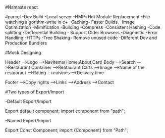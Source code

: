 #Namaste react

#parcel
-Dev Build
-Local server
-HMP=Hot Module Replacement
-File watching algorithm-write in c+
-Caching- Faster Builds.
-Image Optimization
-Mimification
-Building
-Compress
-Consistent Hashing
-Code splitting
-Defferential Building - Support Older Browsers
-Diagnostic
-Error Handling
-HTTPs
-Tree Shaking- Remove unused code
-Different Dev and Production Bundlers

#Mock Designing

Header
      -->Logo
      -->NavItems(Home,About,Cart)
Body
      -->Search
      -->Restaurant Container
                            -->Reataurant Carts
                                                -->Image
                                                -->Name of the restaurant
                                                -->Rating
                                                -->cuisines
                                                -->Delivery time

Footer
      -->Copy rights
      -->Links
      -->Address
      -->Contact


#Two types of Export/Import

-Default Export/Import
 
 Export default component;
 import component from "path";

-Named Export/Import
 
 Export Const Component;
 import {Component} from "Path";

